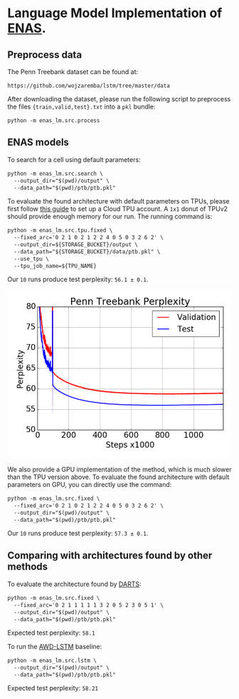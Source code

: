 # Language Model Implementation of [ENAS](https://arxiv.org/abs/1802.03268).

## Preprocess data
The Penn Treebank dataset can be found at:

```
https://github.com/wojzaremba/lstm/tree/master/data
```

After downloading the dataset, please run the following script to preprocess
the files `{train,valid,test}.txt` into a `pkl` bundle:

```
python -m enas_lm.src.process
```

## ENAS models
To search for a cell using default parameters:

```
python -m enas_lm.src.search \
  --output_dir="$(pwd)/output" \
  --data_path="$(pwd)/ptb/ptb.pkl"
```

To evaluate the found architecture with default parameters on TPUs, please first
follow [this guide](https://cloud.google.com/tpu/docs/quickstart) to set up a
Cloud TPU account. A `1x1` donut of TPUv2 should provide enough memory for our
run. The running command is:

```
python -m enas_lm.src.tpu.fixed \
  --fixed_arc='0 2 1 0 2 1 2 2 4 0 5 0 3 2 6 2' \
  --output_dir=${STORAGE_BUCKET}/output \
  --data_path="${STORAGE_BUCKET}/data/ptb.pkl" \
  --use_tpu \
  --tpu_job_name=${TPU_NAME}
```
Our `10` runs produce test perplexity: `56.1 ± 0.1`.

![Image description](ptb.png)

We also provide a GPU implementation of the method, which is much slower than
the TPU version above. To evaluate the found architecture with default
parameters on GPU, you can directly use the command:

```
python -m enas_lm.src.fixed \
  --fixed_arc='0 2 1 0 2 1 2 2 4 0 5 0 3 2 6 2' \
  --output_dir="$(pwd)/output" \
  --data_path="$(pwd)/ptb/ptb.pkl"
```
Our `10` runs produce test perplexity: `57.3 ± 0.1`.

## Comparing with architectures found by other methods
To evaluate the architecture found by [DARTS](https://arxiv.org/abs/1806.09055):

```
python -m enas_lm.src.fixed \
  --fixed_arc='0 2 1 1 1 1 1 3 2 0 5 2 3 0 5 1' \
  --output_dir="$(pwd)/output" \
  --data_path="$(pwd)/ptb/ptb.pkl"
```

Expected test perplexity: `58.1`

To run the [AWD-LSTM](https://arxiv.org/pdf/1708.02182.pdf) baseline:

```
python -m enas_lm.src.lstm \
  --output_dir="$(pwd)/output" \
  --data_path="$(pwd)/ptb/ptb.pkl"
```

Expected test perplexity: `58.21`
